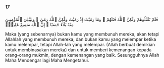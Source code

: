 ##### 17

<span class="ayah">فَلَمْ تَقْتُلُوهُمْ وَلَٰكِنَّ ٱللَّهَ قَتَلَهُمْ ۚ وَمَا رَمَيْتَ إِذْ رَمَيْتَ وَلَٰكِنَّ ٱللَّهَ رَمَىٰ ۚ وَلِيُبْلِىَ ٱلْمُؤْمِنِينَ مِنْهُ بَلَآءً حَسَنًا ۚ إِنَّ ٱللَّهَ سَمِيعٌ عَلِيمٌۭ</span>

<span class="ayah_translation">Maka (yang sebenarnya) bukan kamu yang membunuh mereka, akan tetapi Allahlah yang membunuh mereka, dan bukan kamu yang melempar ketika kamu melempar, tetapi Allah-lah yang melempar. (Allah berbuat demikian untuk membinasakan mereka) dan untuk memberi kemenangan kepada orang-orang mukmin, dengan kemenangan yang baik. Sesungguhnya Allah Maha Mendengar lagi Maha Mengetahui.</span>

